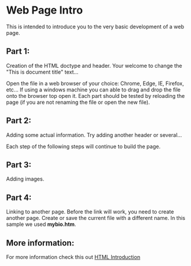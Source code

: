 Web Page Intro
=======================================================
This is intended to introduce you to the very basic development of a web page.

## Part 1:
Creation of the HTML doctype and header.  Your welcome to change the "This is document title" text...

Open the file in a web browser of your choice: Chrome, Edge, IE, Firefox, etc...  If using a windows machine you can able to drag and drop the file onto the browser top open it.  Each part should be tested by reloading the page (if you are not renaming the file or open the new file).

## Part 2:
Adding some actual information.  Try adding another header or several...  

Each step of the following steps will continue to build the page.

## Part 3:
Adding images.

## Part 4: 
Linking to another page.  Before the link will work, you need to create another page.  Create or save the current file with a different name.  In this sample we used **mybio.htm**.

## More information:

For more information check this out <a href="https://www.w3schools.com/html/html_basic.asp" title="Basic HTML">HTML Introduction</a>
